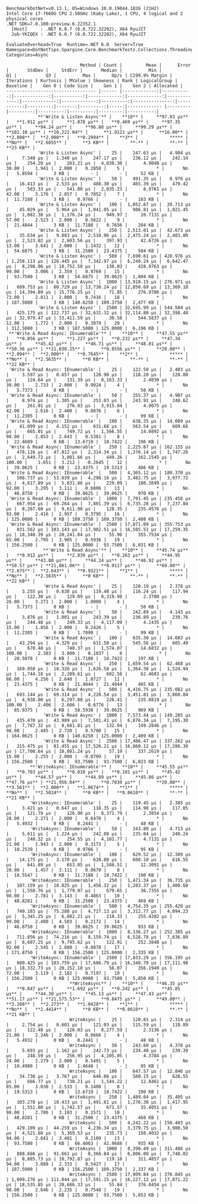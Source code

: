 
    BenchmarkDotNet=v0.13.1, OS=Windows 10.0.19044.1826 (21H2)
    Intel Core i7-7660U CPU 2.50GHz (Kaby Lake), 1 CPU, 4 logical and 2 physical cores
    .NET SDK=7.0.100-preview.6.22352.1
      [Host]     : .NET 6.0.7 (6.0.722.32202), X64 RyuJIT
      Job-YKIQEX : .NET 6.0.7 (6.0.722.32202), X64 RyuJIT

    EvaluateOverhead=True  Runtime=.NET 6.0  Server=True  
    Namespace=DotNetTips.Spargine.Core.BenchmarkTests.Collections.Threading  Categories=Async  

                                Method | Count |         Mean |      Error |       StdDev |     StdErr |       Median |          Min |           Q1 |           Q3 |          Max |      Op/s | CI99.9% Margin | Iterations | Kurtosis | MValue | Skewness | Rank | LogicalGroup | Baseline |    Gen 0 | Code Size |    Gen 1 |    Gen 2 | Allocated |
    ---------------------------------- |------ |-------------:|-----------:|-------------:|-----------:|-------------:|-------------:|-------------:|-------------:|-------------:|----------:|---------------:|-----------:|---------:|-------:|---------:|-----:|------------- |--------- |---------:|----------:|---------:|---------:|----------:|
                **'Write & Listen Async'** |    **10** |     **97.83 μs** |   **1.912 μs** |     **1.878 μs** |   **0.469 μs** |     **97.35 μs** |     **94.24 μs** |     **96.88 μs** |     **99.29 μs** |    **102.10 μs** | **10,222.04** |      **1.9121 μs** |      **16.00** |    **2.808** |  **2.000** |   **0.2994** |    **3** |            ***** |       **No** |   **2.6855** |      **3 KB** |        **-** |        **-** |     **23 KB** |
                'Write & Listen Async' |    25 |    247.63 μs |   4.904 μs |     7.340 μs |   1.340 μs |    247.17 μs |    236.12 μs |    242.14 μs |    254.20 μs |    263.21 μs |  4,038.30 |      4.9040 μs |      30.00 |    1.941 |  2.000 |   0.2850 |    5 |            * |       No |   5.8594 |      3 KB |        - |        - |     52 KB |
                'Write & Listen Async' |    50 |    491.35 μs |   8.976 μs |    16.413 μs |   2.533 μs |    488.30 μs |    465.39 μs |    479.42 μs |    503.33 μs |    541.00 μs |  2,035.23 |      8.9761 μs |      42.00 |    3.176 |  2.857 |   0.7052 |    7 |            * |       No |  11.7188 |      3 KB |   0.9766 |        - |    103 KB |
                'Write & Listen Async' |   100 |  1,052.67 μs |  20.713 μs |    45.029 μs |   5.964 μs |  1,041.05 μs |    986.81 μs |  1,021.45 μs |  1,082.38 μs |  1,176.24 μs |    949.97 |     20.7131 μs |      57.00 |    2.523 |  2.000 |   0.5622 |    9 |            * |       No |  21.4844 |      3 KB |  11.7188 |   9.7656 |    204 KB |
                'Write & Listen Async' |   250 |  2,513.01 μs |  42.673 μs |    35.634 μs |   9.883 μs |  2,510.06 μs |  2,475.24 μs |  2,483.00 μs |  2,523.02 μs |  2,603.56 μs |    397.93 |     42.6726 μs |      13.00 |    3.641 |  2.000 |   1.1432 |   12 |            * |       No |  54.6875 |      3 KB |  31.2500 |  23.4375 |    504 KB |
                'Write & Listen Async' |   500 |  7,690.61 μs | 428.976 μs | 1,258.113 μs | 126.445 μs |  7,342.97 μs |  6,240.24 μs |  6,642.47 μs |  8,298.06 μs | 10,752.58 μs |    130.03 |    428.9763 μs |      99.00 |    3.006 |  2.359 |   0.9769 |   15 |            * |       No |  93.7500 |      3 KB |  54.6875 |  39.0625 |  1,004 KB |
                'Write & Listen Async' |  1000 | 13,918.15 μs | 276.971 μs |   689.753 μs |  80.729 μs | 13,730.24 μs | 12,850.69 μs | 13,369.18 μs | 14,394.89 μs | 15,776.25 μs |     71.85 |    276.9706 μs |      73.00 |    2.811 |  2.000 |   0.7416 |   18 |            * |       No | 187.5000 |      3 KB | 140.6250 | 109.3750 |  2,477 KB |
                'Write & Listen Async' |  2500 | 32,695.99 μs | 544.584 μs |   425.175 μs | 122.737 μs | 32,631.32 μs | 32,114.88 μs | 32,398.48 μs | 32,979.47 μs | 33,411.59 μs |     30.58 |    544.5837 μs |      12.00 |    1.772 |  2.000 |   0.3879 |   20 |            * |       No | 312.5000 |      3 KB | 187.5000 | 125.0000 |  6,196 KB |
     **'Write & Read Async: IEnumerable'** |    **10** |     **47.55 μs** |   **0.856 μs** |     **1.227 μs** |   **0.232 μs** |     **47.34 μs** |     **45.42 μs** |     **46.71 μs** |     **48.01 μs** |     **50.36 μs** | **21,030.25** |      **0.8556 μs** |      **28.00** |    **2.894** |  **2.000** |   **0.7645** |    **2** |            ***** |       **No** |   **2.5635** |      **0 KB** |        **-** |        **-** |     **22 KB** |
     'Write & Read Async: IEnumerable' |    25 |    122.50 μs |   2.403 μs |     3.597 μs |   0.657 μs |    120.90 μs |    118.20 μs |    120.00 μs |    124.64 μs |    131.39 μs |  8,163.33 |      2.4030 μs |      30.00 |    2.733 |  2.000 |   0.9024 |    4 |            * |       No |   5.7373 |      0 KB |        - |        - |     50 KB |
     'Write & Read Async: IEnumerable' |    50 |    255.37 μs |   4.907 μs |     8.974 μs |   1.385 μs |    253.03 μs |    243.91 μs |    248.62 μs |    261.01 μs |    276.83 μs |  3,915.84 |      4.9075 μs |      42.00 |    2.616 |  2.400 |   0.8876 |    6 |            * |       No |  11.2305 |      0 KB |        - |        - |     99 KB |
     'Write & Read Async: IEnumerable' |   100 |    638.35 μs |  14.089 μs |    41.099 μs |   4.152 μs |    631.68 μs |    563.54 μs |    609.66 μs |    665.01 μs |    749.72 μs |  1,566.55 |     14.0892 μs |      98.00 |    2.853 |  2.643 |   0.5381 |    8 |            * |       No |  22.4609 |      0 KB |  13.6719 |  10.7422 |    196 KB |
     'Write & Read Async: IEnumerable' |   250 |  2,225.87 μs | 162.155 μs |   478.116 μs |  47.812 μs |  2,314.34 μs |  1,376.14 μs |  1,747.26 μs |  2,649.72 μs |  3,081.66 μs |    449.26 |    162.1545 μs |     100.00 |    1.651 |  3.212 |  -0.2645 |   12 |            * |       No |  39.0625 |      0 KB |  23.4375 |  19.5313 |    486 KB |
     'Write & Read Async: IEnumerable' |   500 |  4,365.12 μs | 180.370 μs |   508.737 μs |  53.039 μs |  4,298.16 μs |  3,482.75 μs |  3,977.72 μs |  4,617.89 μs |  5,831.86 μs |    229.09 |    180.3699 μs |      92.00 |    3.295 |  3.111 |   0.6806 |   13 |            * |       No |  46.8750 |      0 KB |  39.0625 |  39.0625 |    970 KB |
     'Write & Read Async: IEnumerable' |  1000 |  7,791.45 μs | 235.458 μs |   667.954 μs |  69.264 μs |  7,801.39 μs |  6,735.28 μs |  7,237.84 μs |  8,287.60 μs |  9,611.98 μs |    128.35 |    235.4576 μs |      93.00 |    2.416 |  2.957 |   0.3795 |   16 |            * |       No | 125.0000 |      0 KB | 109.3750 | 109.3750 |  2,408 KB |
     'Write & Read Async: IEnumerable' |  2500 | 17,871.09 μs | 355.753 μs |   831.562 μs | 103.143 μs | 17,902.51 μs | 16,585.51 μs | 17,259.35 μs | 18,340.39 μs | 20,241.04 μs |     55.96 |    355.7534 μs |      65.00 |    2.795 |  3.905 |   0.5936 |   19 |            * |       No | 156.2500 |      0 KB | 125.0000 |  93.7500 |  6,031 KB |
                  **'Write & Read Async'** |    **10** |     **45.74 μs** |   **0.912 μs** |     **2.039 μs** |   **0.263 μs** |     **44.95 μs** |     **43.00 μs** |     **44.24 μs** |     **46.92 μs** |     **50.57 μs** | **21,861.06** |      **0.9117 μs** |      **60.00** |    **2.675** |  **2.643** |   **0.9321** |    **1** |            ***** |       **No** |   **2.5635** |      **0 KB** |        **-** |        **-** |     **22 KB** |
                  'Write & Read Async' |    25 |    120.19 μs |   2.378 μs |     3.255 μs |   0.638 μs |    119.48 μs |    116.24 μs |    117.94 μs |    122.30 μs |    129.09 μs |  8,319.98 |      2.3780 μs |      26.00 |    3.271 |  2.000 |   1.0000 |    4 |            * |       No |   5.7373 |      0 KB |        - |        - |     50 KB |
                  'Write & Read Async' |    50 |    242.89 μs |   4.143 μs |     3.876 μs |   1.001 μs |    243.39 μs |    236.89 μs |    239.76 μs |    244.48 μs |    249.33 μs |  4,117.09 |      4.1435 μs |      15.00 |    1.856 |  2.000 |   0.2426 |    5 |            * |       No |  11.2305 |      0 KB |   1.7090 |        - |     99 KB |
                  'Write & Read Async' |   100 |    635.30 μs |  14.683 μs |    43.294 μs |   4.329 μs |    631.58 μs |    545.56 μs |    605.49 μs |    670.48 μs |    740.37 μs |  1,574.07 |     14.6832 μs |     100.00 |    2.383 |  3.000 |   0.1037 |    8 |            * |       No |  20.5078 |      0 KB |  11.7188 |  10.7422 |    197 KB |
                  'Write & Read Async' |   250 |  1,659.54 μs |  62.468 μs |   169.950 μs |  18.326 μs |  1,626.58 μs |  1,364.30 μs |  1,524.94 μs |  1,744.18 μs |  2,289.61 μs |    602.58 |     62.4683 μs |      86.00 |    4.256 |  2.640 |   1.0727 |   11 |            * |       No |  23.4375 |      0 KB |  21.4844 |  21.4844 |    485 KB |
                  'Write & Read Async' |   500 |  4,416.75 μs | 235.082 μs |   693.144 μs |  69.314 μs |  4,228.54 μs |  3,451.81 μs |  3,860.84 μs |  4,938.00 μs |  6,297.08 μs |    226.41 |    235.0819 μs |     100.00 |    2.406 |  2.606 |   0.6776 |   13 |            * |       No |  85.9375 |      0 KB |  58.5938 |  39.0625 |    969 KB |
                  'Write & Read Async' |  1000 |  7,573.44 μs | 149.285 μs |   435.470 μs |  43.989 μs |  7,501.41 μs |  6,876.34 μs |  7,195.30 μs |  7,787.32 μs |  8,681.81 μs |    132.04 |    149.2846 μs |      98.00 |    2.485 |  2.720 |   0.5700 |   15 |            * |       No | 164.0625 |      0 KB | 140.6250 | 125.0000 |  2,409 KB |
                  'Write & Read Async' |  2500 | 17,486.47 μs | 337.262 μs |   315.475 μs |  81.455 μs | 17,526.21 μs | 16,860.12 μs | 17,286.30 μs | 17,700.64 μs | 18,081.24 μs |     57.19 |    337.2619 μs |      15.00 |    2.255 |  2.000 |  -0.0709 |   19 |            * |       No | 156.2500 |      0 KB |  93.7500 |  93.7500 |  6,023 KB |
             **'WriteAsync: IEnumerable'** |    **10** |     **45.55 μs** |   **0.703 μs** |     **0.810 μs** |   **0.181 μs** |     **45.42 μs** |     **44.57 μs** |     **44.89 μs** |     **45.86 μs** |     **47.76 μs** | **21,956.04** |      **0.7030 μs** |      **20.00** |    **3.561** |  **2.000** |   **1.0674** |    **1** |            ***** |       **No** |   **2.5024** |      **0 KB** |   **0.0610** |        **-** |     **21 KB** |
             'WriteAsync: IEnumerable' |    25 |    119.45 μs |   2.385 μs |     3.421 μs |   0.647 μs |    118.35 μs |    114.90 μs |    117.05 μs |    121.79 μs |    126.90 μs |  8,371.79 |      2.3854 μs |      28.00 |    2.271 |  2.000 |   0.6470 |    4 |            * |       No |   5.4932 |      0 KB |   0.2441 |        - |     48 KB |
             'WriteAsync: IEnumerable' |    50 |    243.80 μs |   4.713 μs |     5.611 μs |   1.224 μs |    242.08 μs |    235.04 μs |    240.24 μs |    248.32 μs |    254.55 μs |  4,101.77 |      4.7131 μs |      21.00 |    1.943 |  2.000 |   0.3173 |    5 |            * |       No |  10.2539 |      0 KB |   0.9766 |        - |     95 KB |
             'WriteAsync: IEnumerable' |   100 |    629.52 μs |  12.309 μs |    14.175 μs |   3.170 μs |    628.88 μs |    608.10 μs |    616.55 μs |    641.89 μs |    653.05 μs |  1,588.51 |     12.3091 μs |      20.00 |    1.457 |  3.111 |   0.0670 |    8 |            * |       No |  18.5547 |      0 KB |  11.7188 |  10.7422 |    190 KB |
             'WriteAsync: IEnumerable' |   250 |  1,471.34 μs |  36.735 μs |   107.159 μs |  10.825 μs |  1,458.32 μs |  1,283.37 μs |  1,400.68 μs |  1,550.76 μs |  1,779.97 μs |    679.65 |     36.7355 μs |      98.00 |    2.781 |  3.143 |   0.4863 |   10 |            * |       No |  48.8281 |      0 KB |  31.2500 |  23.4375 |    469 KB |
             'WriteAsync: IEnumerable' |   500 |  4,754.35 μs | 255.420 μs |   749.103 μs |  75.288 μs |  4,727.13 μs |  3,312.77 μs |  4,094.23 μs |  5,345.25 μs |  6,882.21 μs |    210.33 |    255.4202 μs |      99.00 |    2.480 |  4.583 |   0.2172 |   14 |            * |       No |  46.8750 |      0 KB |  39.0625 |  39.0625 |    933 KB |
             'WriteAsync: IEnumerable' |  1000 |  8,136.27 μs | 252.385 μs |   711.856 μs |  74.216 μs |  8,159.74 μs |  6,528.78 μs |  7,636.89 μs |  8,607.25 μs |  9,795.62 μs |    122.91 |    252.3848 μs |      92.00 |    2.545 |  2.880 |  -0.0078 |   17 |            * |       No | 171.8750 |      0 KB | 156.2500 | 125.0000 |  2,335 KB |
             'WriteAsync: IEnumerable' |  2500 | 17,833.29 μs | 356.195 μs |   880.425 μs | 103.759 μs | 17,686.79 μs | 16,348.78 μs | 17,111.98 μs | 18,332.73 μs | 20,152.18 μs |     56.07 |    356.1949 μs |      72.00 |    3.119 |  2.182 |   0.7197 |   19 |            * |       No | 156.2500 |      0 KB | 125.0000 |  93.7500 |  5,850 KB |
                            **WriteAsync** |    **10** |     **46.35 μs** |   **0.847 μs** |     **1.692 μs** |   **0.242 μs** |     **45.85 μs** |     **44.30 μs** |     **45.13 μs** |     **47.43 μs** |     **51.17 μs** | **21,575.53** |      **0.8475 μs** |      **49.00** |    **3.288** |  **2.273** |   **1.0428** |    **1** |            ***** |       **No** |   **2.4414** |      **0 KB** |   **0.0610** |        **-** |     **21 KB** |
                            WriteAsync |    25 |    120.81 μs |   2.314 μs |     2.754 μs |   0.601 μs |    121.03 μs |    115.59 μs |    118.89 μs |    122.48 μs |    126.03 μs |  8,277.59 |      2.3136 μs |      21.00 |    2.246 |  2.000 |   0.0666 |    4 |            * |       No |   5.4932 |      0 KB |   0.2441 |        - |     48 KB |
                            WriteAsync |    50 |    243.60 μs |   4.378 μs |     5.693 μs |   1.162 μs |    242.73 μs |    234.40 μs |    239.39 μs |    248.59 μs |    256.95 μs |  4,105.05 |      4.3784 μs |      24.00 |    2.279 |  2.000 |   0.5491 |    5 |            * |       No |  10.4980 |      0 KB |   1.4648 |        - |     95 KB |
                            WriteAsync |   100 |    647.57 μs |  12.846 μs |    34.730 μs |   3.767 μs |    646.06 μs |    560.15 μs |    628.55 μs |    666.77 μs |    730.21 μs |  1,544.22 |     12.8461 μs |      85.00 |    3.038 |  2.533 |   0.1400 |    8 |            * |       No |  19.5313 |      0 KB |  13.6719 |  10.7422 |    190 KB |
                            WriteAsync |   250 |  1,489.04 μs |  35.405 μs |   103.278 μs |  10.433 μs |  1,491.61 μs |  1,276.38 μs |  1,417.95 μs |  1,551.08 μs |  1,742.57 μs |    671.57 |     35.4051 μs |      98.00 |    2.706 |  3.103 |   0.1571 |   10 |            * |       No |  48.8281 |      0 KB |  31.2500 |  23.4375 |    468 KB |
                            WriteAsync |   500 |  4,242.22 μs | 150.403 μs |   429.109 μs |  44.259 μs |  4,236.34 μs |  3,379.75 μs |  3,980.50 μs |  4,521.60 μs |  5,369.53 μs |    235.73 |    150.4032 μs |      94.00 |    2.641 |  3.481 |   0.2109 |   13 |            * |       No |  93.7500 |      0 KB |  66.4063 |  42.9688 |    935 KB |
                            WriteAsync |  1000 |  8,390.49 μs | 311.486 μs |   888.686 μs |  91.661 μs |  8,366.84 μs |  6,806.00 μs |  7,748.02 μs |  8,885.73 μs | 10,792.87 μs |    119.18 |    311.4857 μs |      94.00 |    3.088 |  2.333 |   0.5427 |   17 |            * |       No | 187.5000 |      0 KB | 156.2500 | 109.3750 |  2,337 KB |
                            WriteAsync |  2500 | 17,909.84 μs | 376.845 μs | 1,099.276 μs | 111.044 μs | 17,591.15 μs | 16,227.12 μs | 17,071.22 μs | 18,535.85 μs | 20,686.33 μs |     55.84 |    376.8454 μs |      98.00 |    2.646 |  2.235 |   0.7548 |   19 |            * |       No | 156.2500 |      0 KB | 125.0000 |  93.7500 |  5,853 KB |
